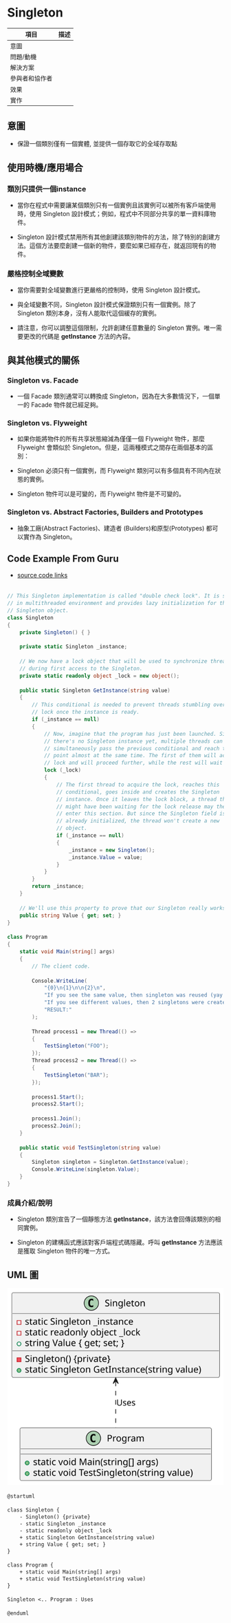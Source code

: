 # Singleton

| 項目      | 描述 |
| -------- | ------- |
| 意圖 |  |
| 問題/動機         |  |
| 解決方案      | | 
| 參與者和協作者 |  |  
| 效果         | | 
| 實作         |  | 

## 意圖

- 保證一個類別僅有一個實體, 並提供一個存取它的全域存取點

## 使用時機/應用場合

### 類別只提供一個instance

- 當你在程式中需要讓某個類別只有一個實例且該實例可以被所有客戶端使用時，使用 Singleton 設計模式；例如，程式中不同部分共享的單一資料庫物件。

- Singleton 設計模式禁用所有其他創建該類別物件的方法，除了特別的創建方法。這個方法要麼創建一個新的物件，要麼如果已經存在，就返回現有的物件。

### 嚴格控制全域變數

- 當你需要對全域變數進行更嚴格的控制時，使用 Singleton 設計模式。

- 與全域變數不同，Singleton 設計模式保證類別只有一個實例。除了 Singleton 類別本身，沒有人能取代這個緩存的實例。

- 請注意，你可以調整這個限制，允許創建任意數量的 Singleton 實例。唯一需要更改的代碼是 __getInstance__ 方法的內容。     

## 與其他模式的關係

### Singleton vs. Facade

- 一個 Facade 類別通常可以轉換成 Singleton，因為在大多數情況下，一個單一的 Facade 物件就已經足夠。

### Singleton vs. Flyweight

- 如果你能將物件的所有共享狀態縮減為僅僅一個 Flyweight 物件，那麼 Flyweight 會類似於 Singleton。但是，這兩種模式之間存在兩個基本的區別：

- Singleton 必須只有一個實例，而 Flyweight 類別可以有多個具有不同內在狀態的實例。
- Singleton 物件可以是可變的，而 Flyweight 物件是不可變的。

### Singleton vs. Abstract Factories, Builders and Prototypes 

- 抽象工廠(Abstract Factories)、建造者 (Builders)和原型(Prototypes) 都可以實作為 Singleton。

## Code Example From Guru

- [source code links](https://refactoring.guru/design-patterns/singleton/csharp/example)

```csharp

// This Singleton implementation is called "double check lock". It is safe
// in multithreaded environment and provides lazy initialization for the
// Singleton object.
class Singleton
{
    private Singleton() { }

    private static Singleton _instance;

    // We now have a lock object that will be used to synchronize threads
    // during first access to the Singleton.
    private static readonly object _lock = new object();

    public static Singleton GetInstance(string value)
    {
        // This conditional is needed to prevent threads stumbling over the
        // lock once the instance is ready.
        if (_instance == null)
        {
            // Now, imagine that the program has just been launched. Since
            // there's no Singleton instance yet, multiple threads can
            // simultaneously pass the previous conditional and reach this
            // point almost at the same time. The first of them will acquire
            // lock and will proceed further, while the rest will wait here.
            lock (_lock)
            {
                // The first thread to acquire the lock, reaches this
                // conditional, goes inside and creates the Singleton
                // instance. Once it leaves the lock block, a thread that
                // might have been waiting for the lock release may then
                // enter this section. But since the Singleton field is
                // already initialized, the thread won't create a new
                // object.
                if (_instance == null)
                {
                    _instance = new Singleton();
                    _instance.Value = value;
                }
            }
        }
        return _instance;
    }

    // We'll use this property to prove that our Singleton really works.
    public string Value { get; set; }
}

class Program
{
    static void Main(string[] args)
    {
        // The client code.
        
        Console.WriteLine(
            "{0}\n{1}\n\n{2}\n",
            "If you see the same value, then singleton was reused (yay!)",
            "If you see different values, then 2 singletons were created (booo!!)",
            "RESULT:"
        );
        
        Thread process1 = new Thread(() =>
        {
            TestSingleton("FOO");
        });
        Thread process2 = new Thread(() =>
        {
            TestSingleton("BAR");
        });
        
        process1.Start();
        process2.Start();
        
        process1.Join();
        process2.Join();
    }
    
    public static void TestSingleton(string value)
    {
        Singleton singleton = Singleton.GetInstance(value);
        Console.WriteLine(singleton.Value);
    } 
}
```

### 成員介紹/說明

- Singleton 類別宣告了一個靜態方法 __getInstance__，該方法會回傳該類別的相同實例。

- Singleton 的建構函式應該對客戶端程式碼隱藏。呼叫 __getInstance__ 方法應該是獲取 Singleton 物件的唯一方式。

## UML 圖

![Pattern](../resources/UML_Singleton.svg)

```
@startuml

class Singleton {
    - Singleton() {private}
    - static Singleton _instance
    - static readonly object _lock
    + static Singleton GetInstance(string value)
    + string Value { get; set; }
}

class Program {
    + static void Main(string[] args)
    + static void TestSingleton(string value)
}

Singleton <.. Program : Uses

@enduml

```
